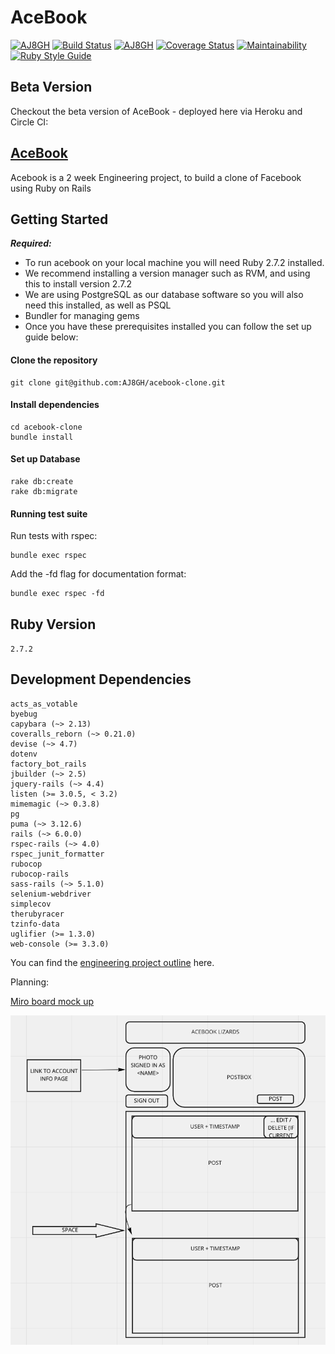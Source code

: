 # AceBook

[![AJ8GH](https://circleci.com/gh/AJ8GH/acebook-clone.svg?style=shield)](https://app.circleci.com/pipelines/github/AJ8GH/acebook-clone)
[![Build Status](https://travis-ci.com/AJ8GH/acebook-clone.svg?branch=master)](https://travis-ci.com/AJ8GH/acebook-clone)
[![AJ8GH](https://circleci.com/gh/AJ8GH/acebook-clone.svg?style=svg)](https://app.circleci.com/pipelines/github/AJ8GH/acebook-clone)
[![Coverage Status](https://coveralls.io/repos/github/AJ8GH/acebook-clone/badge.svg?branch=master)](https://coveralls.io/github/AJ8GH/acebook-clone?branch=master)
[![Maintainability](https://api.codeclimate.com/v1/badges/2a690f4718c1d5ffe6e2/maintainability)](https://codeclimate.com/github/AJ8GH/acebook-clone/maintainability)
[![Ruby Style Guide](https://img.shields.io/badge/code_style-rubocop-brightgreen.svg)](https://github.com/rubocop/rubocop)

## Beta Version

Checkout the beta version of AceBook - deployed here via Heroku and Circle CI:

[AceBook](https://rhubarb-tart-43037.herokuapp.com/)
-------------------------------------------------------

Acebook is a 2 week Engineering project, to build a clone of Facebook using Ruby on Rails

## Getting Started

***Required:***
- To run acebook on your local machine you will need Ruby 2.7.2 installed.
- We recommend installing a version manager such as RVM, and using this to install version 2.7.2
- We are using PostgreSQL as our database software so you will also need this installed, as well as PSQL
- Bundler for managing gems
- Once you have these prerequisites installed you can follow the set up guide below:

#### Clone the repository

```shell
git clone git@github.com:AJ8GH/acebook-clone.git
```

#### Install dependencies

```shell
cd acebook-clone
bundle install
```

#### Set up Database

```
rake db:create
rake db:migrate
```

#### Running test suite

Run tests with rspec:

```shell
bundle exec rspec
```

Add the -fd flag for documentation format:
```shell
bundle exec rspec -fd
```

## Ruby Version

`2.7.2`

## Development Dependencies

```
acts_as_votable
byebug
capybara (~> 2.13)
coveralls_reborn (~> 0.21.0)
devise (~> 4.7)
dotenv
factory_bot_rails
jbuilder (~> 2.5)
jquery-rails (~> 4.4)
listen (>= 3.0.5, < 3.2)
mimemagic (~> 0.3.8)
pg
puma (~> 3.12.6)
rails (~> 6.0.0)
rspec-rails (~> 4.0)
rspec_junit_formatter
rubocop
rubocop-rails
sass-rails (~> 5.1.0)
selenium-webdriver
simplecov
therubyracer
tzinfo-data
uglifier (>= 1.3.0)
web-console (>= 3.3.0)
```

You can find the [engineering project outline](https://github.com/makersacademy/course/tree/master/engineering_projects/rails) here.

Planning:

[Miro board mock up](https://miro.com/app/board/o9J_lN6jG0E=/)

![mock-up](style-mockup.png)
